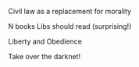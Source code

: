 Civil law as a replacement for morality

N books Libs should read (surprising!)

Liberty and Obedience

Take over the darknet!
